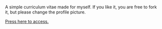 A simple curriculum vitae made for myself.
If you like it, you are free to fork it, but please change the profile picture.

<a href="CurriculumIMA.html">Press here to access.</a>
